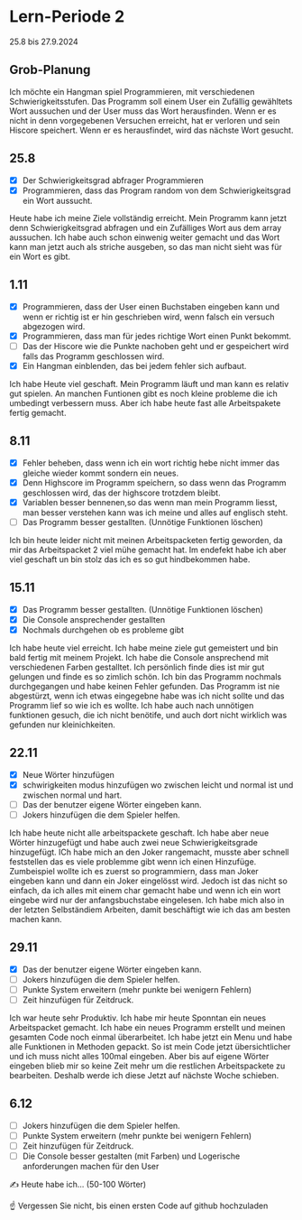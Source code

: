 # Lern-Periode 2
25.8 bis 27.9.2024

## Grob-Planung
Ich möchte ein Hangman spiel Programmieren, mit verschiedenen Schwierigkeitsstufen. Das Programm soll einem User ein Zufällig gewähltets Wort aussuchen und der User muss das Wort herausfinden. Wenn er es nicht in denn vorgegebenen Versuchen erreicht, hat er verloren und sein Hiscore speichert. Wenn er es herausfindet, wird das nächste Wort gesucht. 
## 25.8
- [x] Der Schwierigkeitsgrad abfrager Programmieren
- [x] Programmieren, dass das Program random von dem Schwierigkeitsgrad ein Wort aussucht.

Heute habe ich meine Ziele vollständig erreicht. Mein Programm kann jetzt denn Schwierigkeitsgrad abfragen und ein Zufälliges Wort aus dem array aussuchen. Ich habe auch schon einwenig weiter gemacht und das Wort kann man jetzt auch als striche ausgeben, so das man nicht sieht was für ein Wort es gibt.

## 1.11
- [x] Programmieren, dass der User einen Buchstaben eingeben kann und wenn er richtig ist er hin geschrieben wird, wenn falsch ein versuch abgezogen wird.
- [x] Programmieren, dass man für jedes richtige Wort einen Punkt bekommt. 
- [ ] Das der Hiscore wie die Punkte nachoben geht und er gespeichert wird falls das Programm geschlossen wird.
- [x] Ein Hangman einblenden, das bei jedem fehler sich aufbaut.

Ich habe Heute viel geschaft. Mein Programm läuft und man kann es relativ gut spielen. An manchen Funtionen gibt es noch kleine probleme die ich umbedingt verbessern muss. Aber ich habe heute fast alle Arbeitspakete fertig gemacht.

## 8.11
- [x] Fehler beheben, dass wenn ich ein wort richtig hebe nicht immer das gleiche wieder kommt sondern ein neues.
- [x] Denn Highscore im Programm speichern, so dass wenn das Programm geschlossen wird, das der highscore trotzdem bleibt.
- [x] Variablen besser bennenen,so das wenn man mein Programm liesst, man besser verstehen kann was ich meine und alles auf englisch steht.
- [ ] Das Programm besser gestallten. (Unnötige Funktionen löschen)

Ich bin heute leider nicht mit meinen Arbeitspacketen fertig geworden, da mir das Arbeitspacket 2 viel mühe gemacht hat. Im endefekt habe ich aber viel geschaft un bin stolz das ich es so gut hindbekommen habe.

## 15.11
- [x] Das Programm besser gestallten. (Unnötige Funktionen löschen)
- [x] Die Console ansprechender gestallten
- [x] Nochmals durchgehen ob es probleme gibt

Ich habe heute viel erreicht. Ich habe meine ziele gut gemeistert und bin bald fertig mit meinem Projekt. Ich habe die Console ansprechend mit verschiedenen Farben gestalltet. Ich persönlich finde dies ist mir gut gelungen und finde es so zimlich schön. Ich bin das Programm nochmals durchgegangen und habe keinen Fehler gefunden. Das Programm ist nie abgestürzt, wenn ich etwas eingegebne habe was ich nicht sollte und das Programm lief so wie ich es wollte. Ich habe auch nach unnötigen funktionen gesuch, die ich nicht benötife, und auch dort nicht wirklich was gefunden nur kleinichkeiten.

##  22.11

- [X] Neue Wörter hinzufügen
- [X] schwirigkeiten modus hinzufügen wo zwischen leicht und normal ist und zwischen normal und hart.
- [ ] Das der benutzer eigene Wörter eingeben kann.
- [ ] Jokers hinzufügen die dem Spieler helfen.

Ich habe heute nicht alle arbeitspackete geschaft. Ich habe aber neue Wörter hinzugefügt und habe auch zwei neue Schwierigkeitsgrade hinzugefügt. ICh habe mich an den Joker rangemacht, musste aber schnell feststellen das es viele problemme gibt wenn ich einen Hinzufüge. Zumbeispiel wollte ich es zuerst so programmiern, dass man Joker eingeben kann und dann ein Joker eingelösst wird. Jedoch ist das nicht so einfach, da ich alles mit einem char gemacht habe und wenn ich ein wort eingebe wird nur der anfangsbuchstabe eingelesen. Ich habe mich also in der letzten Selbständiem Arbeiten, damit beschäftigt wie ich das am besten machen kann. 

## 29.11
- [X] Das der benutzer eigene Wörter eingeben kann.
- [ ] Jokers hinzufügen die dem Spieler helfen.
- [ ] Punkte System erweitern (mehr punkte bei wenigern Fehlern)
- [ ] Zeit hinzufügen für Zeitdruck.

Ich war heute sehr Produktiv. Ich habe mir heute Sponntan ein neues Arbeitspacket gemacht. Ich habe ein neues Programm erstellt und meinen gesamten Code noch einmal überarbeitet. Ich habe jetzt ein Menu und habe alle Funktionen in Methoden gepackt. So ist mein Code jetzt übersichtlicher und ich muss nicht alles 100mal eingeben. Aber bis auf eigene Wörter eingeben blieb mir so keine Zeit mehr um die restlichen Arbeitspackete zu bearbeiten. Deshalb werde ich diese Jetzt auf nächste Woche schieben.

## 6.12
- [ ] Jokers hinzufügen die dem Spieler helfen.
- [ ] Punkte System erweitern (mehr punkte bei wenigern Fehlern)
- [ ] Zeit hinzufügen für Zeitdruck.
- [ ] Die Console besser gestalten (mit Farben) und Logerische anforderungen machen für den User

✍️ Heute habe ich... (50-100 Wörter)

☝️ Vergessen Sie nicht, bis einen ersten Code auf github hochzuladen
